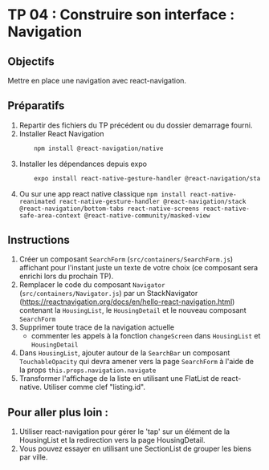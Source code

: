 # TP 04 : Construire son interface : Navigation

## Objectifs

Mettre en place une navigation avec react-navigation.

## Préparatifs

1. Repartir des fichiers du TP précédent ou du dossier demarrage fourni.
2. Installer React Navigation
   ```bash
       npm install @react-navigation/native
   ```
3. Installer les dépendances depuis expo
   ```bash
       expo install react-native-gesture-handler @react-navigation/stack react-native-reanimated  @react-navigation/bottom-tabs react-native-screens react-native-safe-area-context @react-native-community/masked-view
   ```
4. Ou sur une app react native classique 
```npm install react-native-reanimated react-native-gesture-handler @react-navigation/stack  @react-navigation/bottom-tabs react-native-screens react-native-safe-area-context @react-native-community/masked-view```


## Instructions

1. Créer un composant `SearchForm` (`src/containers/SearchForm.js`) affichant pour l'instant juste un texte de votre choix (ce composant sera enrichi lors du prochain TP).
2. Remplacer le code du composant `Navigator` (`src/containers/Navigator.js`) par un StackNavigator (https://reactnavigation.org/docs/en/hello-react-navigation.html) contenant la `HousingList`, le `HousingDetail` et le nouveau composant `SearchForm`
3. Supprimer toute trace de la navigation actuelle
   - commenter les appels à la fonction `changeScreen` dans `HousingList` et `HousingDetail`
4. Dans `HousingList`, ajouter autour de la `SearchBar` un composant `TouchableOpacity` qui devra amener vers la page `SearchForm` à l'aide de la props `this.props.navigation.navigate`
5. Transformer l'affichage de la liste en utilisant une FlatList de react-native. Utiliser comme clef "listing.id".

## Pour aller plus loin :

1. Utiliser react-navigation pour gérer le 'tap' sur un élément de la HousingList et la redirection vers la page HousingDetail.
2. Vous pouvez essayer en utilisant une SectionList de grouper les biens par ville.
